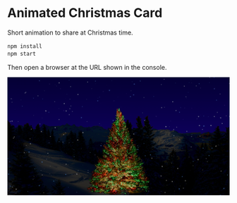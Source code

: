 # Animated Christmas Card

Short animation to share at Christmas time.

```bash
npm install
npm start
```

Then open a browser at the URL shown in the console.

![snowflakes](./promo.png)
